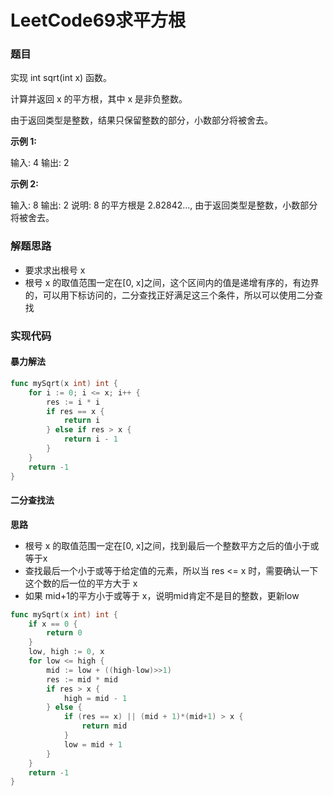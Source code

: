 # LeetCode69求平方根

### 题目

实现 int sqrt(int x) 函数。

计算并返回 x 的平方根，其中 x 是非负整数。

由于返回类型是整数，结果只保留整数的部分，小数部分将被舍去。

**示例 1:**

输入: 4
输出: 2

**示例 2:**

输入: 8
输出: 2
说明: 8 的平方根是 2.82842..., 
     由于返回类型是整数，小数部分将被舍去。

### 解题思路

- 要求求出根号 x
- 根号 x 的取值范围一定在[0, x]之间，这个区间内的值是递增有序的，有边界的，可以用下标访问的，二分查找正好满足这三个条件，所以可以使用二分查找

### 实现代码
#### 暴力解法
```go
func mySqrt(x int) int {
	for i := 0; i <= x; i++ {
		res := i * i
		if res == x {
			return i
		} else if res > x {
			return i - 1
		}
	}
	return -1
}
```
#### 二分查找法
**思路**
- 根号 x 的取值范围一定在[0, x]之间，找到最后一个整数平方之后的值小于或等于x
- 查找最后一个小于或等于给定值的元素，所以当 res <= x 时，需要确认一下 这个数的后一位的平方大于 x
- 如果 mid+1的平方小于或等于 x，说明mid肯定不是目的整数，更新low
```go
func mySqrt(x int) int {
	if x == 0 {
		return 0
	}
	low, high := 0, x
	for low <= high {
		mid := low + ((high-low)>>1)
		res := mid * mid
		if res > x {
			high = mid - 1
		} else {
			if (res == x) || (mid + 1)*(mid+1) > x {
				return mid
			}
			low = mid + 1
		}
	}
	return -1
}
```
